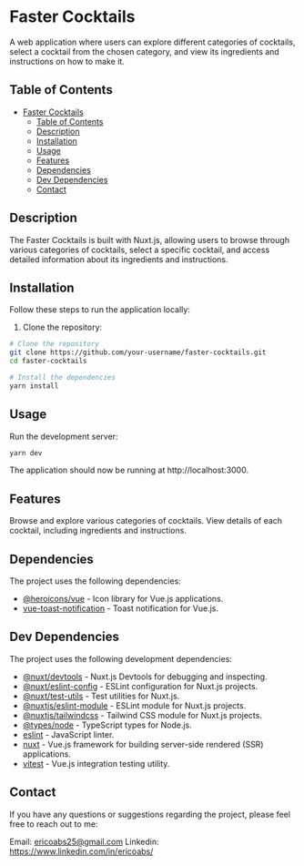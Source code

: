 # Faster Cocktails

A web application where users can explore different categories of cocktails, select a cocktail from the chosen category, and view its ingredients and instructions on how to make it.

## Table of Contents

- [Faster Cocktails](#faster-cocktails)
  - [Table of Contents](#table-of-contents)
  - [Description](#description)
  - [Installation](#installation)
  - [Usage](#usage)
  - [Features](#features)
  - [Dependencies](#dependencies)
  - [Dev Dependencies](#dev-dependencies)
  - [Contact](#contact)

## Description

The Faster Cocktails is built with Nuxt.js, allowing users to browse through various categories of cocktails, select a specific cocktail, and access detailed information about its ingredients and instructions.

## Installation

Follow these steps to run the application locally:

1. Clone the repository:

```bash
# Clone the repository
git clone https://github.com/your-username/faster-cocktails.git
cd faster-cocktails

# Install the dependencies
yarn install
```
## Usage
Run the development server:
```bash
yarn dev
```

The application should now be running at http://localhost:3000.

## Features
Browse and explore various categories of cocktails.
View details of each cocktail, including ingredients and instructions.


## Dependencies
The project uses the following dependencies:
- [@heroicons/vue](https://github.com/tailwindlabs/heroicons) - Icon library for Vue.js applications.
- [vue-toast-notification](https://github.com/ankurk91/vue-toast-notification) - Toast notification for Vue.js.


## Dev Dependencies
The project uses the following development dependencies:
- [@nuxt/devtools](https://nuxtjs.org/docs/2.x/concepts/devtools) - Nuxt.js Devtools for debugging and inspecting.
- [@nuxt/eslint-config](https://nuxtjs.org/docs/2.x/features/linting) - ESLint configuration for Nuxt.js projects.
- [@nuxt/test-utils](https://nuxtjs.org/docs/2.x/testing) - Test utilities for Nuxt.js.
- [@nuxtjs/eslint-module](https://github.com/nuxt-community/eslint-module) - ESLint module for Nuxt.js projects.
- [@nuxtjs/tailwindcss](https://tailwindcss.nuxtjs.org) - Tailwind CSS module for Nuxt.js projects.
- [@types/node](https://www.npmjs.com/package/@types/node) - TypeScript types for Node.js.
- [eslint](https://eslint.org) - JavaScript linter.
- [nuxt](https://nuxtjs.org) - Vue.js framework for building server-side rendered (SSR) applications.
- [vitest](https://github.com/cheap-glitch/vitest) - Vue.js integration testing utility.

## Contact
If you have any questions or suggestions regarding the project, please feel free to reach out to me:

Email: ericoabs25@gmail.com
Linkedin: https://www.linkedin.com/in/ericoabs/
